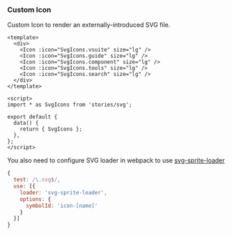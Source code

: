 ### Custom Icon

Custom Icon to render an externally-introduced SVG file.

<!--start-code-->

```vue
<template>
  <div>
    <Icon :icon="SvgIcons.vsuite" size="lg" />
    <Icon :icon="SvgIcons.guide" size="lg" />
    <Icon :icon="SvgIcons.component" size="lg" />
    <Icon :icon="SvgIcons.tools" size="lg" />
    <Icon :icon="SvgIcons.search" size="lg" />
  </div>
</template>

<script>
import * as SvgIcons from 'stories/svg';

export default {
  data() {
    return { SvgIcons };
  },
};
</script>
```

<!--end-code-->

You also need to configure SVG loader in webpack to use [svg-sprite-loader](https://github.com/kisenka/svg-sprite-loader)

```js
{
  test: /\.svg$/,
  use: [{
    loader: 'svg-sprite-loader',
    options: {
      symbolId: 'icon-[name]'
    }
  }]
}
```

